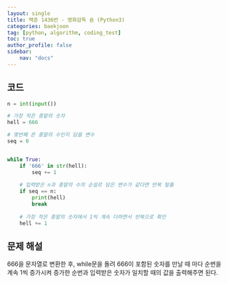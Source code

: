 ```yaml
---
layout: single
title: 백준 1436번 - 영화감독 숌 (Python3)
categories: baekjoon
tag: [python, algorithm, coding_test]
toc: true 
author_profile: false
sidebar:
    nav: "docs"
---
```




## 코드

```python
n = int(input())

# 가장 작은 종말의 숫자
hell = 666

# 몇번째 온 종말의 수인지 담을 변수
seq = 0


while True:
    if '666' in str(hell):
        seq += 1
    
    # 입력받은 n과 종말의 수의 순설르 담은 변수가 같다면 반복 탈출
    if seq == n:
        print(hell)
        break
        
    # 가장 작은 종말의 숫자에서 1씩 계속 더하면서 반복으로 확인
    hell += 1
```



## 문제 해설

666을 문자열로 변환한 후, while문을 돌려 666이 포함된 숫자를 만날 때 마다 순번을 계속 1씩 증가시켜 증가한 순번과 입력받은 숫자가 일치할 때의 값을 출력해주면 된다.